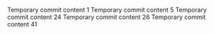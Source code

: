 Temporary commit content 1
Temporary commit content 5
Temporary commit content 24
Temporary commit content 26
Temporary commit content 41
